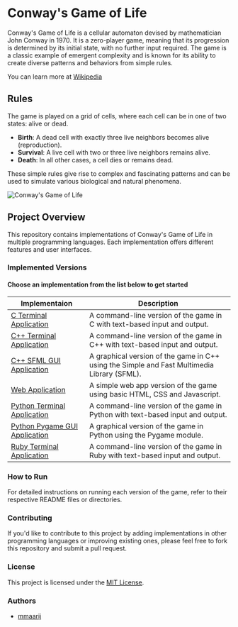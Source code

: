 # Conway's Game of Life

Conway's Game of Life is a cellular automaton devised by mathematician John Conway in 1970. It is a zero-player game, meaning that its progression is determined by its initial state, with no further input required. The game is a classic example of emergent complexity and is known for its ability to create diverse patterns and behaviors from simple rules.

You can learn more at [Wikipedia](https://en.wikipedia.org/wiki/Conway%27s_Game_of_Life)

## Rules

The game is played on a grid of cells, where each cell can be in one of two states: alive or dead.

- **Birth**: A dead cell with exactly three live neighbors becomes alive (reproduction).
- **Survival**: A live cell with two or three live neighbors remains alive.
- **Death**: In all other cases, a cell dies or remains dead.

These simple rules give rise to complex and fascinating patterns and can be used to simulate various biological and natural phenomena.

![Conway's Game of Life](https://upload.wikimedia.org/wikipedia/commons/e/e5/Gospers_glider_gun.gif)

## Project Overview

This repository contains implementations of Conway's Game of Life in multiple programming languages. Each implementation offers different features and user interfaces.

### Implemented Versions

#### Choose an implementation from the list below to get started

| Implementaion                | Description                                                                                             |
|------------------------------|---------------------------------------------------------------------------------------------------------|
|[C Terminal Application](C)| A command-line version of the game in C with text-based input and output.|
|[C++ Terminal Application](CPP_Terminal)| A command-line version of the game in C++ with text-based input and output.|
|[C++ SFML GUI Application](CPP_SFML_GUI)| A graphical version of the game in C++ using the Simple and Fast Multimedia Library (SFML).|
|[Web Application](HTML_CSS_JS)| A simple web app version of the game using basic HTML, CSS and Javascript.|
|[Python Terminal Application](Python_Terminal)| A command-line version of the game in Python with text-based input and output.|
|[Python Pygame GUI Application](Python_Pygame_GUI)| A graphical version of the game in Python using the Pygame module.|
|[Ruby Terminal Application](Ruby)| A command-line version of the game in Ruby with text-based input and output.|

### How to Run

For detailed instructions on running each version of the game, refer to their respective README files or directories.

### Contributing

If you'd like to contribute to this project by adding implementations in other programming languages or improving existing ones, please feel free to fork this repository and submit a pull request.

### License

This project is licensed under the [MIT License](LICENSE).

### Authors

- [mmaarij](https://github.com/mmaarij)
